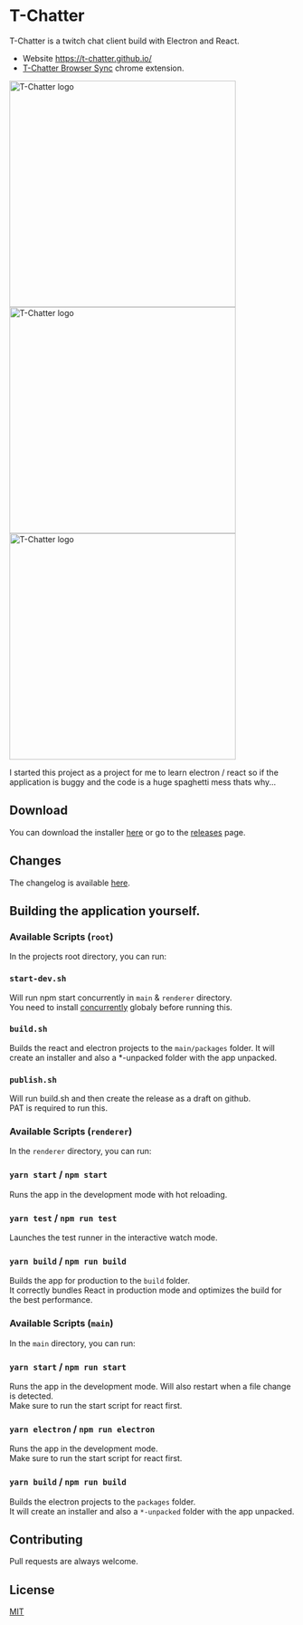# T-Chatter

T-Chatter is a twitch chat client build with Electron and React.

- Website <a href="https://t-chatter.github.io/" target="_blank">https://t-chatter.github.io/</a>
- <a href="https://chrome.google.com/webstore/detail/t-chatter-browser-sync/mlfkjkbfangnegjijlfmemkbmngmfkei" target="_blank">T-Chatter Browser Sync</a> chrome extension.

<div>
  <img src="https://t-chatter.github.io/assets/T-Chatter_1.jpg" alt="T-Chatter logo" height="400" style="display: inline;" />
  <img src="https://t-chatter.github.io/assets/T-Chatter_3.jpg" alt="T-Chatter logo" height="400" style="display: inline;" />
  <img src="https://t-chatter.github.io/assets/T-Chatter_2.jpg" alt="T-Chatter logo" height="400" style="display: inline;" />
</div>

I started this project as a project for me to learn electron / react so if the application is buggy and the code is a huge spaghetti mess thats why...

## Download

You can download the installer <a href="https://t-chatter.github.io/" target="_blank">here</a> or go to the <a href="https://github.com/T-Chatter/T-Chatter/releases/latest" target="_blank">releases</a> page.

## Changes

The changelog is available [here](https://github.com/T-Chatter/T-Chatter/blob/master/CHANGELOG.md).

## Building the application yourself.

### Available Scripts (`root`)

In the projects root directory, you can run:

### `start-dev.sh`

Will run npm start concurrently in `main` & `renderer` directory.\
You need to install [concurrently](https://www.npmjs.com/package/concurrently) globaly before running this.

### `build.sh`

Builds the react and electron projects to the `main/packages` folder.
It will create an installer and also a \*-unpacked folder with the app unpacked.

### `publish.sh`

Will run build.sh and then create the release as a draft on github.\
PAT is required to run this.

### Available Scripts (`renderer`)

In the `renderer` directory, you can run:

### `yarn start` / `npm start`

Runs the app in the development mode with hot reloading.

### `yarn test` / `npm run test`

Launches the test runner in the interactive watch mode.

### `yarn build` / `npm run build`

Builds the app for production to the `build` folder.\
It correctly bundles React in production mode and optimizes the build for the best performance.

### Available Scripts (`main`)

In the `main` directory, you can run:

### `yarn start` / `npm run start`

Runs the app in the development mode. Will also restart when a file change is detected.  
Make sure to run the start script for react first.

### `yarn electron` / `npm run electron`

Runs the app in the development mode.\
Make sure to run the start script for react first.

### `yarn build` / `npm run build`

Builds the electron projects to the `packages` folder.\
It will create an installer and also a `*-unpacked` folder with the app unpacked.

## Contributing

Pull requests are always welcome.

## License

[MIT](https://choosealicense.com/licenses/mit/)
